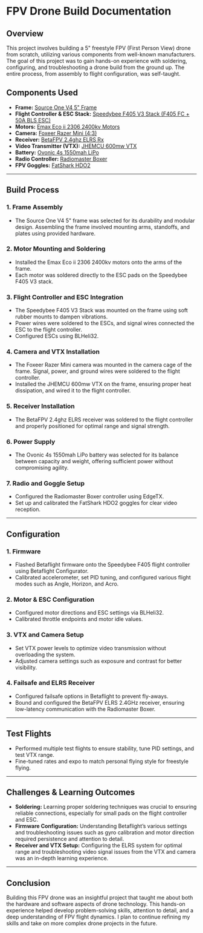 # FPV Drone Build Documentation

## Overview

This project involves building a 5" freestyle FPV (First Person View) drone from scratch, utilizing various components from well-known manufacturers. The goal of this project was to gain hands-on experience with soldering, configuring, and troubleshooting a drone build from the ground up. The entire process, from assembly to flight configuration, was self-taught.

## Components Used

- **Frame:** [Source One V4 5" Frame](https://www.racedayquads.com/products/rdq-source-one-v4-5-freestyle-frame?keyword=sourceone&aff=58)
- **Flight Controller & ESC Stack:** [Speedybee F405 V3 Stack (F405 FC + 50A BLS ESC)](https://www.speedybee.com/speedybee-f405-v3-bls-50a-30x30-fc-esc-stack/?ref=TRONCATFPV)
- **Motors:** [Emax Eco ii 2306 2400kv Motors](https://bit.ly/3eCkTRI)
- **Camera:** [Foxeer Razer Mini (4:3)](https://bit.ly/3B2kDDh)
- **Receiver:** [BetaFPV 2.4ghz ELRS Rx](https://bit.ly/3qpAhUi)
- **Video Transmitter (VTX):** [JHEMCU 600mw VTX](https://bit.ly/3RzIdyq)
- **Battery:** [Ovonic 4s 1550mah LiPo](https://amzn.to/3RNKaH5)
- **Radio Controller:** [Radiomaster Boxer](https://www.radiomasterrc.com/products/boxer-radio-controller-m2)
- **FPV Goggles:** [FatShark HDO2](https://www.fatshark.com/product-page/hdo2)

---

## Build Process

### 1. **Frame Assembly**
   - The Source One V4 5" frame was selected for its durability and modular design. Assembling the frame involved mounting arms, standoffs, and plates using provided hardware.

### 2. **Motor Mounting and Soldering**
   - Installed the Emax Eco ii 2306 2400kv motors onto the arms of the frame.
   - Each motor was soldered directly to the ESC pads on the Speedybee F405 V3 stack.

### 3. **Flight Controller and ESC Integration**
   - The Speedybee F405 V3 Stack was mounted on the frame using soft rubber mounts to dampen vibrations.
   - Power wires were soldered to the ESCs, and signal wires connected the ESC to the flight controller.
   - Configured ESCs using BLHeli32.

### 4. **Camera and VTX Installation**
   - The Foxeer Razer Mini camera was mounted in the camera cage of the frame. Signal, power, and ground wires were soldered to the flight controller.
   - Installed the JHEMCU 600mw VTX on the frame, ensuring proper heat dissipation, and wired it to the flight controller.

### 5. **Receiver Installation**
   - The BetaFPV 2.4ghz ELRS receiver was soldered to the flight controller and properly positioned for optimal range and signal strength.

### 6. **Power Supply**
   - The Ovonic 4s 1550mah LiPo battery was selected for its balance between capacity and weight, offering sufficient power without compromising agility.

### 7. **Radio and Goggle Setup**
   - Configured the Radiomaster Boxer controller using EdgeTX.
   - Set up and calibrated the FatShark HDO2 goggles for clear video reception.

---

## Configuration

### 1. **Firmware**
   - Flashed Betaflight firmware onto the Speedybee F405 flight controller using Betaflight Configurator.
   - Calibrated accelerometer, set PID tuning, and configured various flight modes such as Angle, Horizon, and Acro.

### 2. **Motor & ESC Configuration**
   - Configured motor directions and ESC settings via BLHeli32.
   - Calibrated throttle endpoints and motor idle values.

### 3. **VTX and Camera Setup**
   - Set VTX power levels to optimize video transmission without overloading the system.
   - Adjusted camera settings such as exposure and contrast for better visibility.

### 4. **Failsafe and ELRS Receiver**
   - Configured failsafe options in Betaflight to prevent fly-aways.
   - Bound and configured the BetaFPV ELRS 2.4GHz receiver, ensuring low-latency communication with the Radiomaster Boxer.

---

## Test Flights

- Performed multiple test flights to ensure stability, tune PID settings, and test VTX range.
- Fine-tuned rates and expo to match personal flying style for freestyle flying.

---

## Challenges & Learning Outcomes

- **Soldering:** Learning proper soldering techniques was crucial to ensuring reliable connections, especially for small pads on the flight controller and ESC.
- **Firmware Configuration:** Understanding Betaflight’s various settings and troubleshooting issues such as gyro calibration and motor direction required persistence and attention to detail.
- **Receiver and VTX Setup:** Configuring the ELRS system for optimal range and troubleshooting video signal issues from the VTX and camera was an in-depth learning experience.

---

## Conclusion

Building this FPV drone was an insightful project that taught me about both the hardware and software aspects of drone technology. This hands-on experience helped develop problem-solving skills, attention to detail, and a deep understanding of FPV flight dynamics. I plan to continue refining my skills and take on more complex drone projects in the future.
